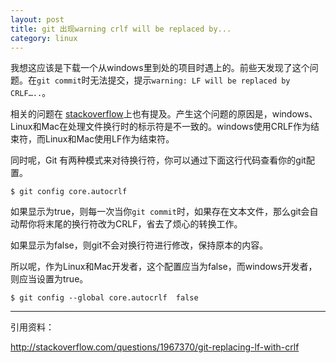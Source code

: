 ```yaml
---
layout: post
title: git 出现warning crlf will be replaced by...
category: linux
---
```


我想这应该是下载一个从windows里到处的项目时遇上的。前些天发现了这个问题。在`git commit`时无法提交，提示`warning: LF will be replaced by CRLF…..`。

相关的问题在 [stackoverflow](http://stackoverflow.com/questions/1967370/git-replacing-lf-with-crlf)上也有提及。产生这个问题的原因是，windows、Linux和Mac在处理文件换行时的标示符是不一致的。windows使用CRLF作为结束符，而Linux和Mac使用LF作为结束符。

同时呢，Git 有两种模式来对待换行符，你可以通过下面这行代码查看你的git配置。

	$ git config core.autocrlf
	
如果显示为true，则每一次当你`git commit`时，如果存在文本文件，那么git会自动帮你将末尾的换行符改为CRLF，省去了烦心的转换工作。

如果显示为false，则git不会对换行符进行修改，保持原本的内容。

所以呢，作为Linux和Mac开发者，这个配置应当为false，而windows开发者，则应当设置为true。

	$ git config --global core.autocrlf  false

---

引用资料：

<http://stackoverflow.com/questions/1967370/git-replacing-lf-with-crlf>